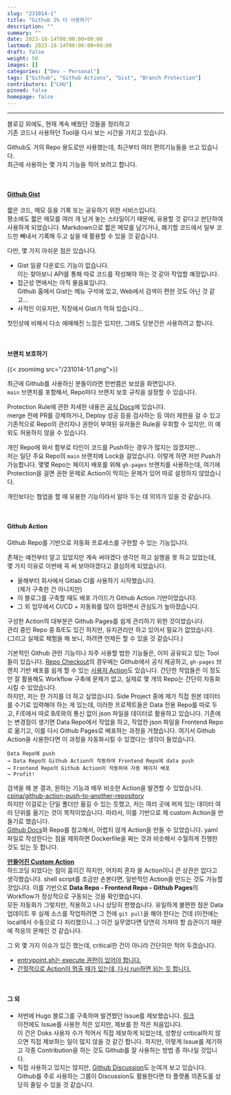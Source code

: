 ```yaml
---
slug: "231014-1"
title: "Github 2% 더 사용하기"
description: ""
summary: ""
date: 2023-10-14T00:00:00+09:00
lastmod: 2023-10-14T00:00:00+09:00
draft: false
weight: 50
images: []
categories: ["Dev - Personal"]
tags: ["Github", "Github Actions", "Gist", "Branch Protection"]
contributors: ["LHU"]
pinned: false
homepage: false
---
```


---

블로깅 외에도, 현재 계속 배웠던 것들을 정리하고  
기존 코드나 사용하던 Tool을 다시 보는 시간을 가지고 있습니다.

Github도 거의 Repo 용도로만 사용했는데, 최근부터 여러 편의기능들을 쓰고 있습니다.  
최근에 사용하는 몇 가지 기능을 적어 보려고 합니다.

<br>

#### [Github Gist][ref1]

짧은 코드, 메모 등을 기록 또는 공유하기 위한 서비스입니다.  
평소에도 짧은 메모를 여러 개 남겨 놓는 스타일이기 때문에, 유용할 것 같다고 판단하여 사용하게 되었습니다. Markdown으로 짧은 메모를 남기거나, 폐기할 코드에서 일부 코드만 빼내서 기록해 두고 싶을 때 활용할 수 있을 것 같습니다.

다만, 몇 가지 아쉬운 점은 있습니다.

- Gist 일괄 다운로드 기능이 없습니다.  
  이는 찾아보니 API를 통해 따로 코드를 작성해야 하는 것 같아 작업할 예정입니다.
- 접근성 면에서는 아직 물음표입니다.  
  Github 홈에서 Gist는 메뉴 구석에 있고, Web에서 검색이 편한 것도 아닌 것 같고...
- 사적인 이유지만, 직장에서 Gist가 막혀 있습니다...

첫인상에 비해서 다소 애매해진 느낌은 있지만, 그래도 당분간은 사용하려고 합니다.

<br>

#### 브랜치 보호하기

{{< zoomimg src="/231014-1/1.png">}}

최근에 Github를 사용하신 분들이라면 한번쯤은 보셨을 화면입니다.  
`main` 브랜치를 포함해서, Repo마다 브랜치 보호 규칙을 설정할 수 있습니다.

Protection Rule에 관한 자세한 내용은 [공식 Docs][ref2]에 있습니다.  
merge 전에 PR를 강제하거나, Deploy 성공 등을 검사하는 등 여러 제한을 걸 수 있고  
기존적으로 Repo의 관리자나 권한이 부여된 유저들은 Rule을 우회할 수 있지만, 이 예외도 허용하지 않을 수 있습니다.

개인 Repo에 와서 함부로 타인이 코드를 Push하는 경우가 많지는 않겠지만...  
저는 일단 주요 Repo의 `main` 브랜치에 Lock을 걸었습니다. 이렇게 하면 저만 Push가 가능합니다. 몇몇 Repo는 페이지 배포를 위해 `gh-pages` 브랜치를 사용하는데, 여기에 Protection을 걸면 권한 문제로 Action이 막히는 문제가 있어 따로 설정하지 않았습니다.

개인보다는 협업을 할 때 유용한 기능이라서 알아 두는 데 의의가 있을 것 같습니다.

<br>

#### Github Action

Github Repo를 기반으로 자동화 프로세스를 구현할 수 있는 기능입니다.

존재는 예전부터 알고 있었지만 계속 써야겠다 생각만 하고 실행을 못 하고 있었는데,  
몇 가지 이유로 이번에 꼭 써 보아야겠다고 결심하게 되었습니다.

- 올해부터 회사에서 Gitlab CI를 사용하기 시작했습니다.  
  (제가 구축한 건 아니지만)
- 이 블로그를 구축할 때도 배포 가이드가 Github Action 기반이었습니다.
- 그 외 업무에서 CI/CD + 자동화를 많이 접하면서 관심도가 높아졌습니다.

구성한 Action의 대부분은 Github Pages를 쉽게 관리하기 위한 것이었습니다.  
관리 중인 Repo 중 B/E도 있긴 하지만, 유지관리만 하고 있어서 필요가 없었습니다.  
(그리고 실제로 체험을 해 보니, 하려면 언제든 할 수 있을 것 같습니다.)

기본적인 Github 관련 기능이나 자주 사용할 법한 기능들은, 이미 공유되고 있는 Tool들이 있습니다. [Repo Checkout][ref3]의 경우에는 Github에서 공식 제공하고, `gh-pages` 브랜치 기반 배포를 쉽게 할 수 있는 [사용자 Action][ref4]도 있습니다. 간단한 작업들은 이 정도만 잘 활용해도 Workflow 구축에 문제가 없고, 실제로 몇 개의 Repo는 간단히 자동화시킬 수 있었습니다.  
하지만, 저는 한 가지를 더 하고 싶었습니다. Side Project 중에 제가 직접 원본 데이터를 수기로 입력해야 하는 게 있는데, 이러한 프로젝트들은 Data 전용 Repo를 따로 두고, F/E에서 따로 B/E와의 통신 없이 json 파일을 데이터로 활용하고 있습니다. 기존에는 변경점이 생기면 Data Repo에서 작업을 하고, 작업한 json 파일을 Frontend Repo로 옮기고, 이를 다시 Github Pages로 배포하는 과정을 거쳤습니다. 여기서 Github Action을 사용한다면 이 과정을 자동화시킬 수 있겠다는 생각이 들었습니다.

```
Data Repo에 push
→ Data Repo의 Github Action이 작동하여 Frontend Repo에 data push
→ Frontend Repo의 Github Action이 작동하여 자동 페이지 배포
→ Profit!
```

검색을 해 본 결과, 원하는 기능과 매우 비슷한 Action을 발견할 수 있었습니다.  
[cpina/github-action-push-to-another-repository][ref5]  
하지만 이걸로는 단일 폴더만 옮길 수 있는 듯했고, 저는 여러 곳에 퍼져 있는 데이터 여러 단위를 옮기는 것이 목적이었습니다. 따라서, 이를 기반으로 제 custom Action을 만들기로 했습니다.  
[Github Docs][ref6]와 Repo를 참고해서, 어렵지 않게 Action을 만들 수 있었습니다. yaml 파일로 작성한다는 점을 제외하면 Dockerfile을 짜는 것과 비슷해서 수월하게 진행한 것도 있는 듯 합니다.

[**만들어진 Custom Action**][ref7]  
하드코딩 되었다는 점이 흠이긴 하지만, 어차피 혼자 쓸 Action이니 큰 상관은 없다고 생각했습니다. shell script를 조금만 손본다면, 일반적인 Action을 만드는 것도 가능할 것입니다. 이를 기반으로 **Data Repo - Frontend Repo - Github Pages**의 Workflow가 정상적으로 구동되는 것을 확인했습니다.  
모든 자동화가 그렇지만, 적용하고 나니 상당히 편했습니다. 유일하게 불편한 점은 Data 업데이트 후 실제 소스를 작업하려면 그 전에 `git pull`을 해야 한다는 건데 (이전에는 local에서 수동으로 다 처리했으니...) 이건 실무였다면 당연히 가져야 할 습관이기 때문에 적응의 문제인 것 같습니다.

그 외 몇 가지 이슈가 있긴 했는데, critical한 건이 아니라 간단히만 적어 두겠습니다.

- [entrypoint.sh는 execute 권한이 있어야 합니다.][ref8]
- [간헐적으로 Action이 멈출 때가 있는데, 다시 run하면 되는 듯 합니다.][ref9]

<br>

#### 그 외

- 저번에 Hugo 블로그를 구축하며 발견했던 Issue를 제보했습니다. [링크][ref10]  
  이전에도 Issue를 사용한 적은 있지만, 제보를 한 적은 처음입니다.  
  이 건은 Doks 사용자 수가 적어서 직접 제보하게 되었는데, 성향상 critical하지 않으면 직접 제보하는 일이 많지 않을 것 같긴 합니다. 하지만, 이렇게 Issue를 제기하고 각종 Contribution을 하는 것도 Github를 잘 사용하는 방법 중 하나일 것입니다.
- 직접 사용하고 있지는 않지만, [Github Discussion][ref11]도 눈여겨 보고 있습니다. Github를 주로 사용하는 그룹이 Discussion도 활용한다면 타 플랫폼 의존도를 상당히 줄일 수 있을 것 같습니다.

[ref1]: https://gist.github.com/
[ref2]: https://docs.github.com/ko/repositories/configuring-branches-and-merges-in-your-repository/managing-protected-branches/about-protected-branches
[ref3]: https://github.com/actions/checkout
[ref4]: https://github.com/peaceiris/actions-gh-pages
[ref5]: https://github.com/cpina/github-action-push-to-another-repository
[ref6]: https://docs.github.com/ko/actions/creating-actions/creating-a-docker-container-action
[ref7]: https://github.com/BeaverHouse/migrate-github-actions
[ref8]: https://github.com/orgs/community/discussions/26891
[ref9]: https://github.com/orgs/community/discussions/49074
[ref10]: https://github.com/gethyas/hyas/issues/434
[ref11]: https://docs.github.com/ko/discussions
